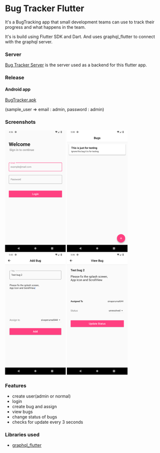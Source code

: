 # Bug Tracker Flutter 

It's a BugTracking app that small development teams can use to track their progress and what happens in the team.

It's is build using Flutter SDK and Dart. And uses graphql_flutter to connect with the graphql server.

### Server

[Bug Tracker Server](https://github.com/vineeshvk/BugTrackerServer) is the server used as a backend for this flutter app. 

### Release

#### Android app
[BugTracker.apk](https://github.com/vineeshvk/BugTrackerFlutter/releases/download/1.0/bug-tracker.apk)

(sample_user => email : admin, password : admin)

### Screenshots
<img src="./screenshots/login_screen.png" width="200"/>
<img src="./screenshots/home_screen.png" width="200"/>
<img src="./screenshots/add_bug.png" width="200"/>
<img src="./screenshots/view_bug.png" width="200"/>

### Features
- create user(admin or normal)
- login
- create bug and assign
- view bugs
- change status of bugs
- checks for update every 3 seconds

### Libraries used
- [graphql_flutter](https://pub.dartlang.org/packages/graphql_flutter)

